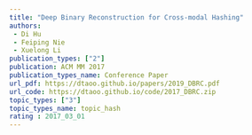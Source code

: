 ```yaml
---  
title: "Deep Binary Reconstruction for Cross-modal Hashing"  
authors:  
 - Di Hu 
 - Feiping Nie  
 - Xuelong Li  
publication_types: ["2"]  
publication: ACM MM 2017 
publication_types_name: Conference Paper  
url_pdf: https://dtaoo.github.io/papers/2019_DBRC.pdf  
url_code: https://dtaoo.github.io/code/2017_DBRC.zip
topic_types: ["3"]
topic_types_name: topic_hash
rating : 2017_03_01
---  
```

